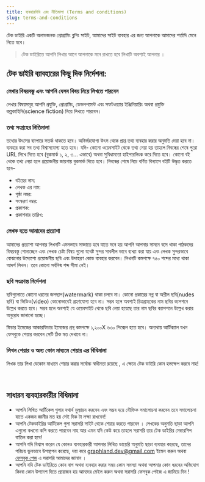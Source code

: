 ```yaml
---
title: ব্যবহারবিধি এবং নীতিমালা (Terms and conditions)
slug: terms-and-conditions
---
```


টেক ডাইরি একটি অলাভজনক প্রোগ্রামিং ব্লগিং সাইট, আমাদের সাইট ব্যবহার এর জন্য আপনাকে আমাদের শর্তাদি মেনে নিতে হবে।

> টেক ডাইরিতে আপনি লিখার আগে আপনাকে মনে রাখতে হবে লিখাটি অবশ্যই আপনার ।

## টেক ডাইরি ব্যাবহারের কিছু দিক নির্দেশনা:

### লেখার বিষয়বস্তু এবং আপনি যেসব বিষয় নিয়ে লিখতে পারবেন

লেখার বিষয়সমূহ আপনি প্রযুক্তি, প্রোগ্রামিং, ডেভলপমেন্ট এবং সফটওয়্যার ইঞ্জিনিয়ারিং অথবা প্রযুক্তি কল্পকাহিনি(science fiction) নিয়ে লিখতে পারবেন।
<br/>

### তথ্য সংগ্রহের নিতিমালা

তথ্যের উৎসের ব্যাপারে সতর্ক থাকতে হবে। অনির্ভরযোগ্য উৎস থেকে প্রাপ্ত তথ্য ব্যবহার করার অনুমতি দেয়া হবে না। ব্যবহার করা সব তথ্য বিশ্বাসযোগ্য হতে হবে। যদি- কোনো ওয়েবসাইট থেকে তথ্য নেয়া হয় তাহলে নিবন্ধের শেষে পুরো URL লিখে দিতে হবে (বুকমার্ক ১, ২, ৩... এভাবে) অথবা সুবিধামতো হাইপারলিংক করে দিতে হবে।
কোনো বই থেকে তথ্য নেয়া হলে প্রয়োজনীয় জায়গায় বুকমার্ক দিতে হবে। নিবন্ধের শেষে নিচে বর্ণিত বিন্যাসে বইটি উদ্ধৃত করতে হবে–

-   বইয়ের নাম:
-   লেখক এর নাম:
-   পৃষ্ঠা নম্বর:
-   সংস্করণ নম্বর:
-   প্রকাশক:
-   প্রকাশনার তারিখ:
    <br/>

### লেখক হতে আমাদের প্রত্যাশা

আমাদের প্রত্যাশা আপনার লিখনটি এমনভাবে সাজাতে হবে যাতে মনে হয় আপনি আপনার সামনে বসে থাকা পাঠকদের বিষয়বস্তু শোনাচ্ছেন এবং লেখক চেষ্টা বিষয় গুলো যথেষ্ট সুন্দর সাবলীল ভাবে ব্যখ্যা করা যায় এবং লেখক সুন্দরভাবে বোঝনোর উদ্যেশ্যে প্রয়োজনীয় ছবি এবং উদাহরণ কোড ব্যবহার করবেন। লিখনটি কমপক্ষে ৭৫০ শব্দের মধ্যে থাকা আদর্শ লিখন। তবে কোনো সর্বনিন্ম শব্দ সীমা নেই।
<br/>

### ছবি সংক্রান্ত নির্দেশনা

ছবিগুলোতে কোনো ধরনের জলছাপ(watermark) থাকা চলবে না। কোনো প্রকারের নগ্ন বা অশ্লীল ছবি(nudes ছবি) বা ভিডিও(video) কোনোভাবেই গ্রহণযোগ্য হবে না। সম্ভব হলে অবশ্যই চিত্রগ্রাহকের নাম ছবির ক্যপশনে উল্লেখ করতে হবে। সম্ভব হলে অবশ্যই যে ওয়েবসাইট থেকে ছবি নেয়া হয়েছে তার নাম ছবির ক্যাপশনে উল্লেখ করার অনুরোধ জানানো হচ্ছে।

ফিচার ইমেজের আকারফিচার ইমেজের প্রস্থ কমপক্ষে ১,২০০X ৬৩০ পিক্সেল হতে হবে। অন্যথায় আর্টিক্যাল যখন ফেসবুকে শেয়ার করবেন সেটি ঠিক মত দেখাবে না।
<br/>

### লিখন শেয়ার ও অন্য কোন মাধ্যমে শেয়ার এর বিধিমালা

লিখক তার লিখা যেকোন মাধ্যমে শেয়ার করার সর্বোচ্চ স্বাধীনতা রয়েছে , এ ক্ষেত্রে টেক ডাইরি কোন হস্তক্ষেপ করবে নাহ!

<br/>

## সাধারন ব্যবহারকারীর বিধিমালা

-   আপনি লিখিত আর্টিকেল গুলার যথার্থ মুল্যায়ন করবেন এবং সম্ভব হয়ে যৌক্তিক সমালোচনা করবেন তবে সমালোচনা যাতে একজন জ্ঞানীর মত হয় সেই দিক টা লক্ষ্য রাখবেন!
-   আপনি টেকডাইরির আর্টিকেল গুলা সরাসরি সাইট থেকে শেয়ার করতে পারবেন । লেখকের অনুমতি ছাড়া আপনি এগুলো কখনো কপি করতে পারবেন নাহ আর এমন যদি কেউ করে তাহলে সরাসরি তার টেক ডাইরির মেম্বারশিপ বাতিল করা হবে!
-   আপনি যদি বিশ্বাস করেন যে কোনও ব্যবহারকারী আপনার লিখিত ডায়েরি অনুমতি ছাড়া ব্যবহার করেছে, তাদের পরিচয় ভুলভাবে উপস্থাপন করেছে, দয়া করে [graphland.dev@gmail.com](mailto:graphland.dev@gmail.com?subject=techdiary.dev%3A%20article%20plagiarism%20complain) ইমেল করুন অথবা [ফেসবুক পেজ](https://www.facebook.com/techdiary.dev) এ সরাসরি আমাদের জানান ।
-   আপনি যদি টেক ডাইরিতে কোন বাগ অথবা ব্যবহার করার সময় কোন সমস্যা অথবা আপনার কোন ধরনের অভিযোগ কিংবা কোন উপদেশ দিতে প্রয়োজন হয় আমদের মেইল করুন অথবা সরাসরি ফেসবুক পেইজ এ জানিয়ে দিন !
